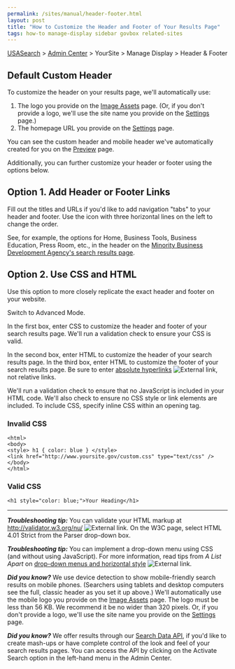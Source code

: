 ```yaml
---
permalink: /sites/manual/header-footer.html
layout: post
title: "How to Customize the Header and Footer of Your Results Page"
tags: how-to manage-display sidebar govbox related-sites
---
```

[USASearch](http://usasearch.howto.gov) > [Admin Center](https://search.usa.gov/sites) > YourSite > Manage Display > Header & Footer

## Default Custom Header

To customize the header on your results page, we'll automatically use:

1. The logo you provide on the [Image Assets](/sites/manual/display-images.html) page. (Or, if you don't provide a logo, we'll use the site name you provide on the [Settings](/sites/manual/settings.html) page.)
2. The homepage URL you provide on the [Settings](/sites/manual/settings.html) page.

You can see the custom header and mobile header we've automatically created for you on the [Preview](/sites/manual/preview.html) page.

Additionally, you can further customize your header or footer using the options below.

## Option 1. Add Header or Footer Links

Fill out the titles and URLs if you'd like to add navigation "tabs" to your header and footer. Use the icon with three horizontal lines on the left to change the order.

See, for example, the options for Home, Business Tools, Business Education, Press Room, etc., in the header on the [Minority Business Development Agency's search results page](http://search.usa.gov/search?query=contracts&affiliate=MBDA).

## Option 2. Use CSS and HTML

Use this option to more closely replicate the exact header and footer on your website.

Switch to Advanced Mode. 

In the first box, enter CSS to customize the header and footer of your search results page. We'll run a validation check to ensure your CSS is valid.

In the second box, enter HTML to customize the header of your search results page. In the third box, enter HTML to customize the footer of your search results page. Be sure to enter [absolute hyperlinks](http://webdesign.about.com/od/beginningtutorials/a/aa040502a.htm) ![External link](https://9fddeb862c037f6d2190-f1564c64756a8cfee25b6b19953b1d23.ssl.cf2.rackcdn.com/external_link.gif), not relative links.

We'll run a validation check to ensure that no JavaScript is included in your HTML code. We'll also check to ensure no CSS style or link elements are included. To include CSS, specify inline CSS within an opening tag.

### Invalid CSS

    <html>
    <body>
    <style> h1 { color: blue } </style>
    <link href="http://www.yoursite.gov/custom.css" type="text/css" />
    </body>
    </html>

### Valid CSS

    <h1 style="color: blue;">Your Heading</h1>

---

***Troubleshooting tip:*** You can validate your HTML markup at <http://validator.w3.org/nu/> ![External link](https://9fddeb862c037f6d2190-f1564c64756a8cfee25b6b19953b1d23.ssl.cf2.rackcdn.com/external_link.gif). On the W3C page, select HTML 4.01 Strict from the Parser drop-down box.

***Troubleshooting tip:*** You can implement a drop-down menu using CSS (and without using JavaScript). For more information, read tips from *A List Apart* on [drop-down menus and horizontal style](http://alistapart.com/article/horizdropdowns) ![External link](https://9fddeb862c037f6d2190-f1564c64756a8cfee25b6b19953b1d23.ssl.cf2.rackcdn.com/external_link.gif).

***Did you know?*** We use device detection to show mobile-friendly search results on mobile phones. (Searchers using tablets and desktop computers see the full, classic header as you set it up above.) We'll automatically use the mobile logo you provide on the [Image Assets](/sites/manual/display-images.html) page. The logo must be less than 56 KB. We recommend it be no wider than 320 pixels. Or, if you don't provide a logo, we'll use the site name you provide on the [Settings](/sites/manual/settings.html) page. 

***Did you know?*** We offer results through our [Search Data API](/sites/manual/api.html), if you'd like to create mash-ups or have complete control of the look and feel of your search results pages. You can access the API by clicking on the Activate Search option in the left-hand menu in the Admin Center.